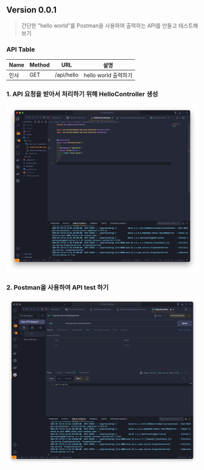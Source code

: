 ## Version 0.0.1
> 간단한 "hello world"를 Postman을 사용하여 출력하는 API를 만들고 테스트해보기

### API Table
|Name|Method|URL|설명|
|----------|----------|----------|----------|
|인사|GET|/api/hello|hello world 출력하기|

### 1. API 요청을 받아서 처리하기 위해 HelloController 생성
![스크린샷](./IMG/0.0.1_(2).png)

### 2. Postman을 사용하여 API test 하기
![스크린샷](./IMG/0.0.1_(1).png)